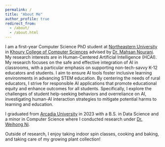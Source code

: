 ```yaml
---
permalink: /
title: "About Me"
author_profile: true
redirect_from: 
  - /about/
  - /about.html
---
```


I am a first-year Computer Science PhD student at [Northeastern University](https://www.northeastern.edu/) in [Khoury College of Computer Sciences](https://www.khoury.northeastern.edu/) advised by [Dr. Mahsan Nourani](https://mahsan.page/#/About%20Me). My research interests are in Human-Centered Artificial Intelligence (HCAI). My research focuses on the safe and effective integration of AI in classrooms, with a particular emphasis on supporting non-tech-savvy K-12 educators and students. I aim to ensure AI tools foster inclusive learning environments in advancing STEM education. By centering the needs of rural educators, I strive for responsible AI applications that promote educational equity and enhance outcomes for all students. Specifically, I explore the challenges of student help-seeking behaviors and overreliance on AI, investigating human-AI interaction strategies to mitigate potential harms to learning and education.

I graduated from [Arcadia University](https://www.arcadia.edu/) in 2023 with a B.S. in Data Science and a minor in Computer Science where I conducted research under [Dr. Weihong Ni](https://www.arcadia.edu/faculty-and-staff/weihong-ni/).

Outside of research, I enjoy taking indoor spin classes, cooking and baking, and taking care of my growing plant collection!
